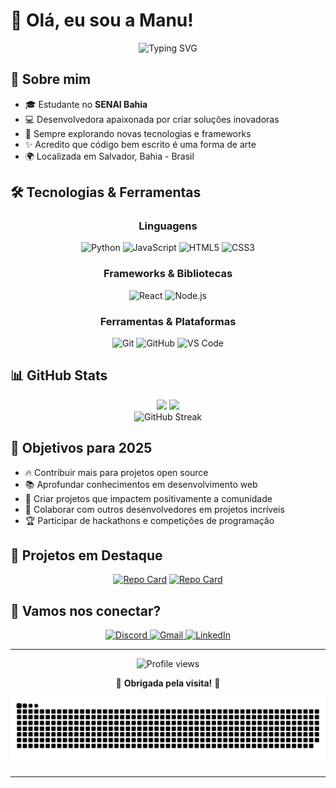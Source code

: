 # 👋 Olá, eu sou a **Manu**! 

<div align="center">
  <img src="https://readme-typing-svg.herokuapp.com?font=Fira+Code&size=22&duration=3000&pause=1000&color=70A5FD&center=true&vCenter=true&width=440&lines=Desenvolvedora+em+constante+evolução;Apaixonada+por+tecnologia;Sempre+aprendendo+algo+novo!" alt="Typing SVG" />
</div>

## 🚀 Sobre mim

- 🎓 Estudante no **SENAI Bahia** 
- 💻 Desenvolvedora apaixonada por criar soluções inovadoras
- 🌱 Sempre explorando novas tecnologias e frameworks
- ✨ Acredito que código bem escrito é uma forma de arte
- 🌍 Localizada em Salvador, Bahia - Brasil

## 🛠️ Tecnologias & Ferramentas

<div align="center">

### Linguagens
![Python](https://img.shields.io/badge/Python-3776AB?style=for-the-badge&logo=python&logoColor=white)
![JavaScript](https://img.shields.io/badge/JavaScript-F7DF1E?style=for-the-badge&logo=javascript&logoColor=black)
![HTML5](https://img.shields.io/badge/HTML5-E34F26?style=for-the-badge&logo=html5&logoColor=white)
![CSS3](https://img.shields.io/badge/CSS3-1572B6?style=for-the-badge&logo=css3&logoColor=white)

### Frameworks & Bibliotecas
![React](https://img.shields.io/badge/React-20232A?style=for-the-badge&logo=react&logoColor=61DAFB)
![Node.js](https://img.shields.io/badge/Node.js-43853D?style=for-the-badge&logo=node.js&logoColor=white)

### Ferramentas & Plataformas
![Git](https://img.shields.io/badge/Git-F05032?style=for-the-badge&logo=git&logoColor=white)
![GitHub](https://img.shields.io/badge/GitHub-100000?style=for-the-badge&logo=github&logoColor=white)
![VS Code](https://img.shields.io/badge/VS%20Code-007ACC?style=for-the-badge&logo=visual-studio-code&logoColor=white)

</div>

## 📊 GitHub Stats

<div align="center">
  <img height="180em" src="https://github-readme-stats.vercel.app/api?username=MANUELLA2504&show_icons=true&theme=tokyonight&include_all_commits=true&count_private=true"/>
  <img height="180em" src="https://github-readme-stats.vercel.app/api/top-langs/?username=MANUELLA2504&layout=compact&langs_count=8&theme=tokyonight"/>
</div>

<div align="center">
  <img src="https://github-readme-streak-stats.herokuapp.com/?user=MANUELLA2504&theme=tokyonight" alt="GitHub Streak" />
</div>

## 🎯 Objetivos para 2025

- 🔥 Contribuir mais para projetos open source
- 📚 Aprofundar conhecimentos em desenvolvimento web
- 🌟 Criar projetos que impactem positivamente a comunidade
- 🤝 Colaborar com outros desenvolvedores em projetos incríveis
- 🏆 Participar de hackathons e competições de programação

## 🌈 Projetos em Destaque

<div align="center">
  
  [![Repo Card](https://github-readme-stats.vercel.app/api/pin/?username=MANUELLA2504&repo=seu-projeto-1&theme=tokyonight)](https://github.com/MANUELLA2504/seu-projeto-1)
  [![Repo Card](https://github-readme-stats.vercel.app/api/pin/?username=MANUELLA2504&repo=seu-projeto-2&theme=tokyonight)](https://github.com/MANUELLA2504/seu-projeto-2)
  
</div>

## 💬 Vamos nos conectar?

<div align="center">
  <a href="https://discord.com/users/seu-id-discord" target="_blank">
    <img src="https://img.shields.io/badge/Discord-7289DA?style=for-the-badge&logo=discord&logoColor=white" alt="Discord"/>
  </a>
  <a href="mailto:manuella.rosario@ba.estudante.senai.br" target="_blank">
    <img src="https://img.shields.io/badge/Gmail-D14836?style=for-the-badge&logo=gmail&logoColor=white" alt="Gmail"/>
  </a>
  <a href="https://www.linkedin.com/in/seu-perfil-linkedin" target="_blank">
    <img src="https://img.shields.io/badge/LinkedIn-0077B5?style=for-the-badge&logo=linkedin&logoColor=white" alt="LinkedIn"/>
  </a>
</div>

---

<div align="center">
  <img src="https://komarev.com/ghpvc/?username=MANUELLA2504&color=blueviolet&style=flat-square&label=Profile+Views" alt="Profile views" />
  
  💜 **Obrigada pela visita!** 💜
  
  <img src="https://raw.githubusercontent.com/platane/snk/output/github-contribution-grid-snake-dark.svg" alt="Snake animation" />
</div>

---
